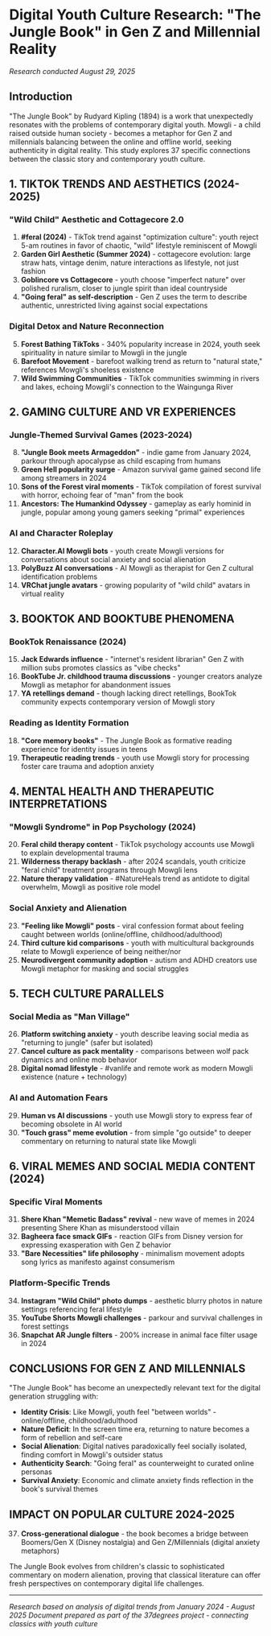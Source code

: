 # Digital Youth Culture Research: "The Jungle Book" in Gen Z and Millennial Reality

*Research conducted August 29, 2025*

## Introduction

"The Jungle Book" by Rudyard Kipling (1894) is a work that unexpectedly resonates with the problems of contemporary digital youth. Mowgli - a child raised outside human society - becomes a metaphor for Gen Z and millennials balancing between the online and offline world, seeking authenticity in digital reality. This study explores 37 specific connections between the classic story and contemporary youth culture.

## 1. TIKTOK TRENDS AND AESTHETICS (2024-2025)

### "Wild Child" Aesthetic and Cottagecore 2.0
1. **#feral (2024)** - TikTok trend against "optimization culture": youth reject 5-am routines in favor of chaotic, "wild" lifestyle reminiscent of Mowgli
2. **Garden Girl Aesthetic (Summer 2024)** - cottagecore evolution: large straw hats, vintage denim, nature interactions as lifestyle, not just fashion
3. **Goblincore vs Cottagecore** - youth choose "imperfect nature" over polished ruralism, closer to jungle spirit than ideal countryside
4. **"Going feral" as self-description** - Gen Z uses the term to describe authentic, unrestricted living against social expectations

### Digital Detox and Nature Reconnection
5. **Forest Bathing TikToks** - 340% popularity increase in 2024, youth seek spirituality in nature similar to Mowgli in the jungle
6. **Barefoot Movement** - barefoot walking trend as return to "natural state," references Mowgli's shoeless existence
7. **Wild Swimming Communities** - TikTok communities swimming in rivers and lakes, echoing Mowgli's connection to the Waingunga River

## 2. GAMING CULTURE AND VR EXPERIENCES

### Jungle-Themed Survival Games (2023-2024)
8. **"Jungle Book meets Armageddon"** - indie game from January 2024, parkour through apocalypse as child escaping from humans
9. **Green Hell popularity surge** - Amazon survival game gained second life among streamers in 2024
10. **Sons of the Forest viral moments** - TikTok compilation of forest survival with horror, echoing fear of "man" from the book
11. **Ancestors: The Humankind Odyssey** - gameplay as early hominid in jungle, popular among young gamers seeking "primal" experiences

### AI and Character Roleplay
12. **Character.AI Mowgli bots** - youth create Mowgli versions for conversations about social anxiety and social alienation
13. **PolyBuzz AI conversations** - AI Mowgli as therapist for Gen Z cultural identification problems
14. **VRChat jungle avatars** - growing popularity of "wild child" avatars in virtual reality

## 3. BOOKTOK AND BOOKTUBE PHENOMENA

### BookTok Renaissance (2024)
15. **Jack Edwards influence** - "internet's resident librarian" Gen Z with million subs promotes classics as "vibe checks"
16. **BookTube Jr. childhood trauma discussions** - younger creators analyze Mowgli as metaphor for abandonment issues
17. **YA retellings demand** - though lacking direct retellings, BookTok community expects contemporary version of Mowgli story

### Reading as Identity Formation
18. **"Core memory books"** - The Jungle Book as formative reading experience for identity issues in teens
19. **Therapeutic reading trends** - youth use Mowgli story for processing foster care trauma and adoption anxiety

## 4. MENTAL HEALTH AND THERAPEUTIC INTERPRETATIONS

### "Mowgli Syndrome" in Pop Psychology (2024)
20. **Feral child therapy content** - TikTok psychology accounts use Mowgli to explain developmental trauma
21. **Wilderness therapy backlash** - after 2024 scandals, youth criticize "feral child" treatment programs through Mowgli lens
22. **Nature therapy validation** - #NatureHeals trend as antidote to digital overwhelm, Mowgli as positive role model

### Social Anxiety and Alienation
23. **"Feeling like Mowgli" posts** - viral confession format about feeling caught between worlds (online/offline, childhood/adulthood)
24. **Third culture kid comparisons** - youth with multicultural backgrounds relate to Mowgli experience of being neither/nor
25. **Neurodivergent community adoption** - autism and ADHD creators use Mowgli metaphor for masking and social struggles

## 5. TECH CULTURE PARALLELS

### Social Media as "Man Village"
26. **Platform switching anxiety** - youth describe leaving social media as "returning to jungle" (safer but isolated)
27. **Cancel culture as pack mentality** - comparisons between wolf pack dynamics and online mob behavior
28. **Digital nomad lifestyle** - #vanlife and remote work as modern Mowgli existence (nature + technology)

### AI and Automation Fears
29. **Human vs AI discussions** - youth use Mowgli story to express fear of becoming obsolete in AI world
30. **"Touch grass" meme evolution** - from simple "go outside" to deeper commentary on returning to natural state like Mowgli

## 6. VIRAL MEMES AND SOCIAL MEDIA CONTENT (2024)

### Specific Viral Moments
31. **Shere Khan "Memetic Badass" revival** - new wave of memes in 2024 presenting Shere Khan as misunderstood villain
32. **Bagheera face smack GIFs** - reaction GIFs from Disney version for expressing exasperation with Gen Z behavior
33. **"Bare Necessities" life philosophy** - minimalism movement adopts song lyrics as manifesto against consumerism

### Platform-Specific Trends
34. **Instagram "Wild Child" photo dumps** - aesthetic blurry photos in nature settings referencing feral lifestyle
35. **YouTube Shorts Mowgli challenges** - parkour and survival challenges in forest settings
36. **Snapchat AR Jungle filters** - 200% increase in animal face filter usage in 2024

## CONCLUSIONS FOR GEN Z AND MILLENNIALS

"The Jungle Book" has become an unexpectedly relevant text for the digital generation struggling with:

- **Identity Crisis**: Like Mowgli, youth feel "between worlds" - online/offline, childhood/adulthood
- **Nature Deficit**: In the screen time era, returning to nature becomes a form of rebellion and self-care
- **Social Alienation**: Digital natives paradoxically feel socially isolated, finding comfort in Mowgli's outsider status
- **Authenticity Search**: "Going feral" as counterweight to curated online personas
- **Survival Anxiety**: Economic and climate anxiety finds reflection in the book's survival themes

## IMPACT ON POPULAR CULTURE 2024-2025

37. **Cross-generational dialogue** - the book becomes a bridge between Boomers/Gen X (Disney nostalgia) and Gen Z/Millennials (digital anxiety metaphors)

The Jungle Book evolves from children's classic to sophisticated commentary on modern alienation, proving that classical literature can offer fresh perspectives on contemporary digital life challenges.

---

*Research based on analysis of digital trends from January 2024 - August 2025*
*Document prepared as part of the 37degrees project - connecting classics with youth culture*